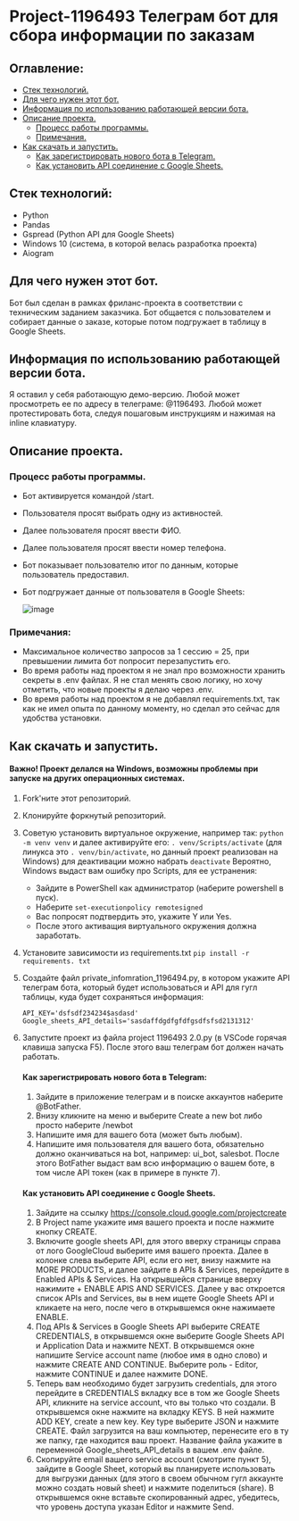 # Project-1196493 Телеграм бот для сбора информации по заказам

## Оглавление:
- [Стек технологий.](#Стек-технологий)
- [Для чего нужен этот бот.](#Для-чего-нужен-этот-бот)
- [Информация по использованию работающей версии бота.](#Информация-по-использованию-работающей-версии-бота)
- [Описание проекта.](#Описание-проекта)
  - [Процесс работы программы.](#Процесс-работы-программы)
  - [Примечания.](#Примечания)
- [Как скачать и запустить.](#Как-скачать-и-запустить)
  - [Как зарегистрировать нового бота в Telegram.](#Как-зарегистрировать-нового-бота-в-Telegram)
  - [Как установить API соединение с Google Sheets.](#Как-установить-API-соединение-с-Google-Sheets)

## Стек технологий:
- Python
- Pandas
- Gspread (Python API для Google Sheets)
- Windows 10 (система, в которой велась разработка проекта)
- Aiogram

## Для чего нужен этот бот.
Бот был сделан в рамках фриланс-проекта в соответствии с техническим заданием заказчика. Бот общается с пользователем и собирает данные о заказе, которые потом подгружает в таблицу в Google Sheets.

## Информация по использованию работающей версии бота.
Я оставил у себя работающую демо-версию. Любой может просмотреть ее по адресу в телеграме: @1196493.
Любой может протестировать бота, следуя пошаговым инструкциям и нажимая на inline клавиатуру.

## Описание проекта.
### Процесс работы программы.
- Бот активируется командой /start.
- Пользователя просят выбрать одну из активностей.
- Далее пользователя просят ввести ФИО.
- Далее пользователя просят ввести номер телефона.
- Бот показывает пользователю итог по данным, которые пользователь предоставил.
- Бот подгружает данные от пользователя в Google Sheets:
  
  ![image](https://github.com/gaifut/Project-1196493-bot-for-orders/assets/113767276/356f98c6-2583-4233-a735-fc381fe8282d)


### Примечания:
- Максимальное количество запросов за 1 сессию = 25, при превышении лимита бот попросит перезапустить его.
- Во время работы над проектом я не знал про возможности хранить секреты в .env файлах. Я не стал менять свою логику, но хочу отметить, что новые проекты я делаю через .env.
- Во время работы над проектом я не добавлял requirements.txt, так как не имел опыта по данному моменту, но сделал это сейчас для удобства установки.

## Как скачать и запустить.
#### Важно! Проект делался на Windows, возможны проблемы при запуске на других операционных системах.
1. Fork'ните этот репозиторий.
2. Клонируйте форкнутый репозиторий.
3. Советую установить виртуальное окружение, например так: ```python -m venv venv```
   и далее активируйте его: ```. venv/Scripts/activate``` (для линукса это ```. venv/bin/activate```, но данный проект реализован на Windows)
   для деактивации можно набрать ```deactivate```
   Вероятно, Windows выдаст вам ошибку про Scripts, для ее устранения:
    - Зайдите в PowerShell как администратор (наберите powershell в пуск).
    - Наберите ```set-executionpolicy remotesigned```
    - Вас попросят подтвердить это, укажите Y или Yes.
    - После этого активащия виртуального окружения должна заработать.
4. Установите зависимости из requirements.txt
   ```pip install -r requirements. txt```
5. Создайте файл private_infomration_1196494.py, в котором укажите API телеграм бота, который будет использоваться и API для гугл таблицы, куда будет сохраняться информация:
   ```
   API_KEY='dsfsdf234234$asdasd'
   Google_sheets_API_details='sasdaffdgdfgfdfgsdfsfsd2131312'
   ```
6. Запустите проект из файла project 1196493 2.0.py (в VSCode горячая клавиша запуска F5). После этого ваш телеграм бот должен начать работать.

   #### Как зарегистрировать нового бота в Telegram:
   1. Зайдите в приложение телеграм и в поиске аккаунтов наберите @BotFather.
   2. Внизу кликните на меню и выберите Create a new bot либо просто наберите /newbot
   3. Напишите имя для вашего бота (может быть любым).
   4. Напишите имя пользователя для вашего бота, обязательно должно оканчиваться на bot, например: ui_bot, salesbot.
      После этого BotFather выдаст вам всю информацию о вашем боте, в том числе API токен (как в примере в пункте 7).
   #### Как установить API соединение с Google Sheets.
   1. Зайдите на ссылку https://console.cloud.google.com/projectcreate
   2. В Project name укажите имя вашего проекта и после нажмите кнопку CREATE.
   3. Включите google sheets API, для этого вверху страницы справа от лого GoogleCloud выберите имя вашего проекта. Далее в колонке слева выберите API, если его нет, внизу нажмите на MORE PRODUCTS, и далее зайдите в APIs & Services, перейдите в Enabled APIs & Services.
      На открывшейся странице вверху нажимите + ENABLE APIS AND SERVICES.
      Далее у вас откроется список APIs and Services, вы в нем ищете Google Sheets API и кликаете на него, после чего в открывшемся окне нажимаете ENABLE.
   4. Под APIs & Services в Google Sheets API выберите CREATE CREDENTIALS, в открывшемся окне выберите Google Sheets API и Application Data и нажмите NEXT.
      В открывшемся окне напишите Service account name (любое имя в одно слово) и нажмите CREATE AND CONTINUE.
      Выберите роль - Editor, нажмите CONTINUE и далее нажмите DONE.
   5. Теперь вам необходимо будет загрузить credentials, для этого перейдите в CREDENTIALS вкладку все в том же Google Sheets API, кликните на service account, что вы только что создали. В открывшемся окне нажмите на вкладку KEYS. В ней нажмите ADD KEY, create a new key. Key type   выберите JSON и нажмите CREATE. Файл загрузится на ваш компьютер, перенесите его в ту же папку, где находится ваш проект. Название файла укажите в переменной Google_sheets_API_details в вашем .env файле.
   6. Скопируйте email вашего service account (смотрите пункт 5), зайдите в Google Sheet, который вы планируете использовать для выгрузки данных (для этого в своем обычном гугл аккаунте можно создать новый sheet) и нажмите поделиться (share). В открывшемся окне вставьте скопированный адрес, убедитесь, что уровень доступа указан Editor и нажмите Send.
